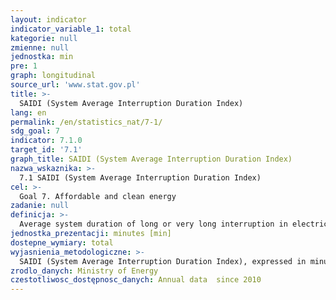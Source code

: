 ```yaml
---
layout: indicator
indicator_variable_1: total
kategorie: null
zmienne: null
jednostka: min
pre: 1
graph: longitudinal
source_url: 'www.stat.gov.pl'
title: >-
  SAIDI (System Average Interruption Duration Index)
lang: en
permalink: /en/statistics_nat/7-1/
sdg_goal: 7
indicator: 7.1.0
target_id: '7.1'
graph_title: SAIDI (System Average Interruption Duration Index)
nazwa_wskaznika: >-
  7.1 SAIDI (System Average Interruption Duration Index)
cel: >-
  Goal 7. Affordable and clean energy
zadanie: null
definicja: >-
  Average system duration of long or very long interruption in electricity supply per one power consumer.
jednostka_prezentacji: minutes [min]
dostepne_wymiary: total
wyjasnienia_metodologiczne: >-
  SAIDI (System Average Interruption Duration Index), expressed in minutes per power consumer per year, is the products sum of duration of long and very long interruption in electricity supply and number of power consumers exposed on effects of this interruption in a year, divided by total number of power consumers served.SAIDI informs of total duration of interruption of electricity power supply (in minutes) that power consumer can expect on average in a year.SAIDI is determined separately for planned and non-planned interruptions, taking into consideration disastrous interruptions and without taking into consideration those interruptions, according to Decree of the Minister of the Economy of 21 September 2008, changing the decree on detailed conditions of electro-energetic system functioning (Journal of Laws from 2008 No 162, item 162 position 1005).Long interruption lasts longer than 3 minutes and no longer that 12 hours  very long interruption lasts longer than 12 hours and no longer than 24 hours.
zrodlo_danych: Ministry of Energy
czestotliwosc_dostępnosc_danych: Annual data  since 2010
---
```

